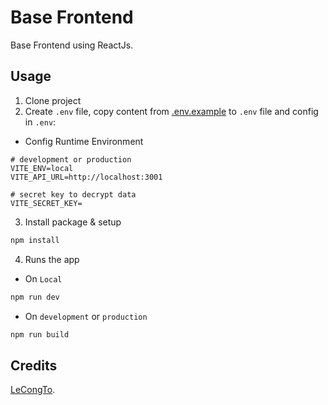 # Base Frontend

Base Frontend using ReactJs.

## Usage

1. Clone project
2. Create `.env` file, copy content from [.env.example](./.env.example) to `.env` file and config in `.env`:

- Config Runtime Environment

```
# development or production
VITE_ENV=local
VITE_API_URL=http://localhost:3001

# secret key to decrypt data
VITE_SECRET_KEY=
```

3. Install package & setup

```bash
npm install
```

4. Runs the app

- On `Local`

```bash
npm run dev
```

- On `development` or `production`

```bash
npm run build
```

## Credits

[LeCongTo](https://www.linkedin.com/in/lecongto/).
